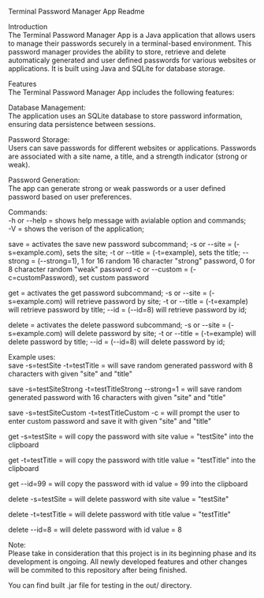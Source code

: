 Terminal Password Manager App Readme

Introduction    
The Terminal Password Manager App is a Java application that allows users to manage their passwords securely in a terminal-based environment. This password manager provides the ability to store, retrieve and delete automaticaly generated and user defined passwords for various websites or applications. It is built using Java and SQLite for database storage.

Features  
The Terminal Password Manager App includes the following features:

Database Management:  
The application uses an SQLite database to store password information, ensuring data persistence between sessions.

Password Storage:  
Users can save passwords for different websites or applications. Passwords are associated with a site name, a title, and a strength indicator (strong or weak).

Password Generation:  
The app can generate strong or weak passwords or a user defined password based on user preferences.

Commands:	
-h or --help = shows help message with avialable option and commands;	
-V = shows the verison of the application;	
	
save = activates the save new password subcommand;
	-s or --site = (-s=example.com), sets the site;
	-t or --title = (-t=example), sets the title;
	--strong = (--strong=1), 1 for 16 random 16 character "strong" password, 0 for 8 character random "weak" password
	-c or --custom = (-c=customPassword), set custom password
	
get = activates the get password subcommand;
	-s or --site = (-s=example.com) will retrieve password by site;
	-t or --title = (-t=example) will retrieve password by title;
	--id = (--id=8) will retrieve password by id;
	
delete = activates the delete password subcommand;
	-s or --site = (-s=example.com) will delete password by site;
	-t or --title = (-t=example) will delete password by title;
	--id = (--id=8) will delete password by id;
	
Example uses:	
save -s=testSite -t=testTitle = will save random generated password with 8 characters with given "site" and "title"
	
save -s=testSiteStrong -t=testTitleStrong --strong=1 = will save random generated password with 16 characters with given "site" and "title"
	
save -s=testSiteCustom -t=testTitleCustom -c = will prompt the user to enter custom password and save it with given "site" and "title"
	
get -s=testSite = will copy the password with site value = "testSite" into the clipboard
	
get -t=testTitle = will copy the password with title value = "testTitle" into the clipboard
	
get --id=99 = will copy the password with id value = 99 into the clipboard
	
delete -s=testSite = will delete password with site value = "testSite"
	
delete -t=testTitle = will delete password with title value = "testTitle"
	
delete --id=8 = will delete password with id value = 8
	
Note:  
Please take in consideration that this project is in its beginning phase and its development is ongoing. All newly developed features and other changes will be commited to this repository after being finished.
	
You can find built .jar file for testing in the out/ directory.
